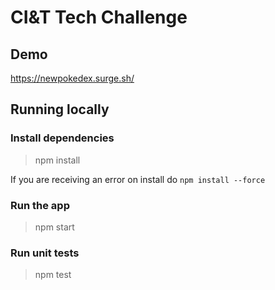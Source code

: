 # CI&T Tech Challenge

## Demo

https://newpokedex.surge.sh/

## Running locally

### Install dependencies

> npm install

If you are receiving an error on install do `npm install --force`

### Run the app

> npm start

### Run unit tests

> npm test

